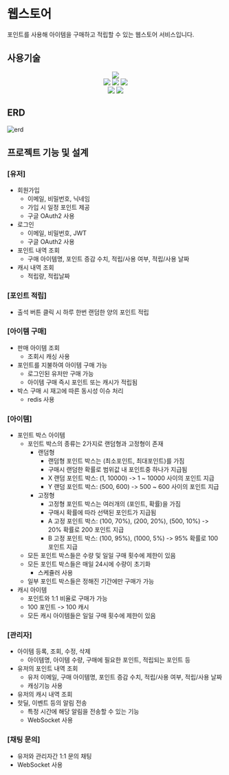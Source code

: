 # 웹스토어
포인트를 사용해 아이템을 구매하고 적립할 수 있는 웹스토어 서비스입니다.

## 사용기술
<div align=center> 
  <img src="https://img.shields.io/badge/java-007396?style=for-the-badge&logo=java&logoColor=white">
  <br>
  <img src="https://img.shields.io/badge/spring-6DB33F?style=for-the-badge&logo=spring&logoColor=white">
  <img src="https://img.shields.io/badge/spring boot-6DB33F?style=for-the-badge&logo=springboot&logoColor=white">
  <img src="https://img.shields.io/badge/spring security-6DB33F?style=for-the-badge&logo=springsecurity&logoColor=white">
  <br>
  <img src="https://img.shields.io/badge/mysql-4479A1?style=for-the-badge&logo=mysql&logoColor=white">
  <img src="https://img.shields.io/badge/redis-FF4438?style=for-the-badge&logo=redis&logoColor=white">
</div>

## ERD
![erd](https://github.com/Cathunder/WebStore/assets/102372626/3d74de16-bce5-43c4-8031-212b5893310e)

## 프로젝트 기능 및 설계
### [유저]
- 회원가입
  - 이메일, 비밀번호, 닉네임
  - 가입 시 일정 포인트 제공
  - 구글 OAuth2 사용
- 로그인
  - 이메일, 비밀번호, JWT
  - 구글 OAuth2 사용
- 포인트 내역 조회
  - 구매 아이템명, 포인트 증감 수치, 적립/사용 여부, 적립/사용 날짜
- 캐시 내역 조회
  - 적립량, 적립날짜

### [포인트 적립]
- 출석 버튼 클릭 시 하루 한번 랜덤한 양의 포인트 적립

### [아이템 구매]
- 판매 아이템 조회
  - 조회시 캐싱 사용
- 포인트를 지불하여 아이템 구매 가능
  - 로그인된 유저만 구매 가능
  - 아이템 구매 즉시 포인트 또는 캐시가 적립됨
- 박스 구매 시 재고에 따른 동시성 이슈 처리
  - redis 사용

### [아이템]
- 포인트 박스 아이템
  - 포인트 박스의 종류는 2가지로 랜덤형과 고정형이 존재
    - 랜덤형
      - 랜덤형 포인트 박스는 (최소포인트, 최대포인트)를 가짐
      - 구매시 랜덤한 확률로 범위값 내 포인트중 하나가 지급됨
      - X 랜덤 포인트 박스: (1, 10000) -> 1 ~ 10000 사이의 포인트 지급
      - Y 랜덤 포인트 박스: (500, 600) -> 500 ~ 600 사이의 포인트 지급
    - 고정형
      - 고정형 포인트 박스는 여러개의 (포인트, 확률)을 가짐
      - 구매시 확률에 따라 선택된 포인트가 지급됨
      - A 고정 포인트 박스: (100, 70%), (200, 20%), (500, 10%) -> 20% 확률로 200 포인트 지급
      - B 고정 포인트 박스: (100, 95%), (1000, 5%) -> 95% 확률로 100 포인트 지급
  - 모든 포인트 박스들은 수량 및 일일 구매 횟수에 제한이 있음
  - 모든 포인트 박스들은 매일 24시에 수량이 초기화
    - 스케쥴러 사용
  - 일부 포인트 박스들은 정해진 기간에만 구매가 가능
- 캐시 아이템
  - 포인트와 1:1 비율로 구매가 가능
  - 100 포인트 -> 100 캐시
  - 모든 캐시 아이템들은 일일 구매 횟수에 제한이 있음

### [관리자]
- 아이템 등록, 조회, 수정, 삭제
  - 아이템명, 아이템 수량, 구매에 필요한 포인트, 적립되는 포인트 등
- 유저의 포인트 내역 조회
  - 유저 이메일, 구매 아이템명, 포인트 증감 수치, 적립/사용 여부, 적립/사용 날짜
  - 캐싱기능 사용
- 유저의 캐시 내역 조회
- 핫딜, 이벤트 등의 알림 전송
  - 특정 시간에 해당 알림을 전송할 수 있는 기능
  - WebSocket 사용

### [채팅 문의]
- 유저와 관리자간 1:1 문의 채팅
- WebSocket 사용
